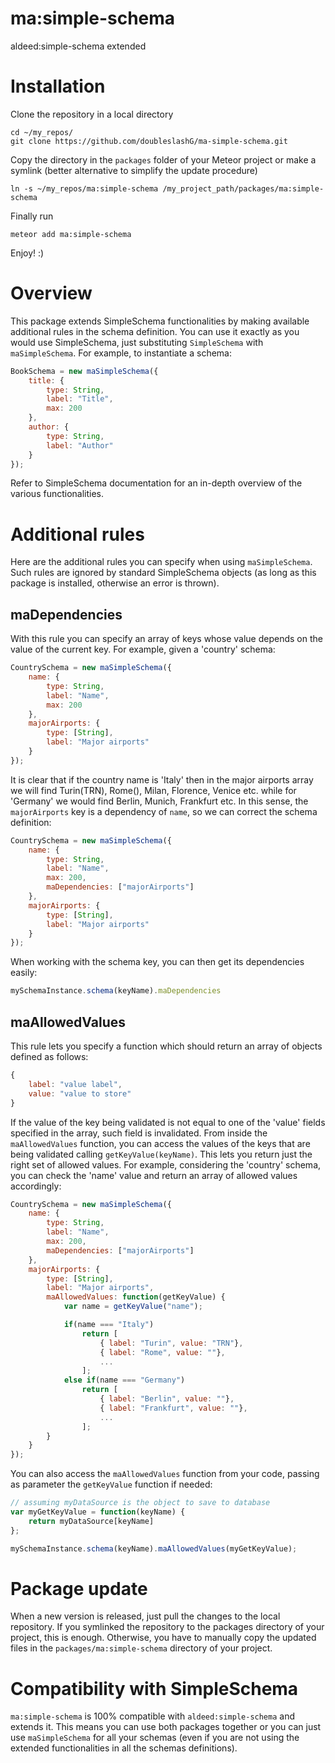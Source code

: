 ma:simple-schema
================

aldeed:simple-schema extended

# Installation
Clone the repository in a local directory
````
cd ~/my_repos/
git clone https://github.com/doubleslashG/ma-simple-schema.git
````

Copy the directory in the `packages` folder of your Meteor project or make a symlink (better alternative to simplify the update procedure)
````
ln -s ~/my_repos/ma:simple-schema /my_project_path/packages/ma:simple-schema
````

Finally run
````
meteor add ma:simple-schema
````

Enjoy! :)

# Overview
This package extends SimpleSchema functionalities by making available additional rules in the schema definition. You can use it exactly as you would use SimpleSchema, just substituting `SimpleSchema` with `maSimpleSchema`.
For example, to instantiate a schema:
````javascript
BookSchema = new maSimpleSchema({
	title: {
		type: String,
		label: "Title",
		max: 200
	},
	author: {
		type: String,
		label: "Author"
	}
});
````
Refer to SimpleSchema documentation for an in-depth overview of the various functionalities.

# Additional rules
Here are the additional rules you can specify when using `maSimpleSchema`. Such rules are ignored by standard SimpleSchema objects (as long as this package is installed, otherwise an error is thrown).

## maDependencies
With this rule you can specify an array of keys whose value depends on the value of the current key. For example, given a 'country' schema:
````javascript
CountrySchema = new maSimpleSchema({
	name: {
		type: String,
		label: "Name",
		max: 200
	},
	majorAirports: {
		type: [String],
		label: "Major airports"
	}
});
````
It is clear that if the country name is 'Italy' then in the major airports array we will find Turin(TRN), Rome(), Milan, Florence, Venice etc. while for 'Germany' we would find Berlin, Munich, Frankfurt etc.
In this sense, the `majorAirports` key is a dependency of `name`, so we can correct the schema definition:
````javascript
CountrySchema = new maSimpleSchema({
	name: {
		type: String,
		label: "Name",
		max: 200,
		maDependencies: ["majorAirports"]
	},
	majorAirports: {
		type: [String],
		label: "Major airports"
	}
});
````
When working with the schema key, you can then get its dependencies easily:
````javascript
mySchemaInstance.schema(keyName).maDependencies
````

## maAllowedValues
This rule lets you specify a function which should return an array of objects defined as follows:
````javascript
{
	label: "value label",
	value: "value to store"
}
````
If the value of the key being validated is not equal to one of the 'value' fields specified in the array, such field is invalidated.
From inside the `maAllowedValues` function, you can access the values of the keys that are being validated calling `getKeyValue(keyName)`. This lets you return just the right set of allowed values.
For example, considering the 'country' schema, you can check the 'name' value and return an array of allowed values accordingly:
````javascript
CountrySchema = new maSimpleSchema({
	name: {
		type: String,
		label: "Name",
		max: 200,
		maDependencies: ["majorAirports"]
	},
	majorAirports: {
		type: [String],
		label: "Major airports",
		maAllowedValues: function(getKeyValue) {
			var name = getKeyValue("name");

			if(name === "Italy")
				return [
					{ label: "Turin", value: "TRN"},
					{ label: "Rome", value: ""},
					...
				];
			else if(name === "Germany")
				return [
					{ label: "Berlin", value: ""},
					{ label: "Frankfurt", value: ""},
					...
				];
		}
	}
});
````
You can also access the `maAllowedValues` function from your code, passing as parameter the `getKeyValue` function if needed:
````javascript
// assuming myDataSource is the object to save to database
var myGetKeyValue = function(keyName) {
	return myDataSource[keyName]	
};

mySchemaInstance.schema(keyName).maAllowedValues(myGetKeyValue);
````

# Package update
When a new version is released, just pull the changes to the local repository. If you symlinked the repository to the packages directory of your project, this is enough. Otherwise, you have to manually copy the updated files in the `packages/ma:simple-schema` directory of your project.

# Compatibility with SimpleSchema
`ma:simple-schema` is 100% compatible with `aldeed:simple-schema` and extends it. This means you can use both packages together or you can just use `maSimpleSchema` for all your schemas (even if you are not using the extended functionalities in all the schemas definitions).
